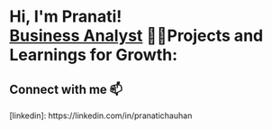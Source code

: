 <h1>Hi, I'm Pranati! <br/><a href="https://github.com/PranatiChauhan"> Business Analyst</a><a href="https://www.linkedin.com/in/pranatichauhan"></a> <a 

<h2>👨‍💻Projects and Learnings for Growth:</h2>




<h2> Connect with me 📫 </h2>
[linkedin]: https://linkedin.com/in/pranatichauhan
<!--
